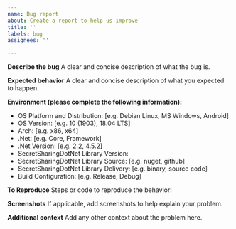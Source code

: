 ```yaml
---
name: Bug report
about: Create a report to help us improve
title: ''
labels: bug
assignees: ''

---
```


**Describe the bug**
A clear and concise description of what the bug is.

**Expected behavior**
A clear and concise description of what you expected to happen.

**Environment (please complete the following information):**
 - OS Platform and Distribution: [e.g. Debian Linux, MS Windows, Android]
 - OS Version: [e.g. 10 (1903), 18.04 LTS]
 - Arch: [e.g. x86, x64]
 - .Net: [e.g. Core, Framework]
 - .Net Version: [e.g. 2.2, 4.5.2]
 - SecretSharingDotNet Library Version:
 - SecretSharingDotNet Library Source: [e.g. nuget, github]
 - SecretSharingDotNet Library Delivery: [e.g. binary, source code]
 - Build Configuration: [e.g. Release, Debug]

**To Reproduce**
Steps or code to reproduce the behavior:

**Screenshots**
If applicable, add screenshots to help explain your problem.

**Additional context**
Add any other context about the problem here.
